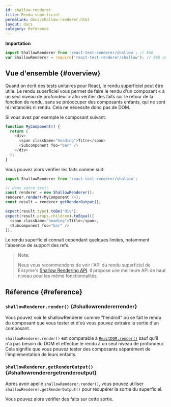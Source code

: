 ```yaml
---
id: shallow-renderer
title: Rendu superficiel
permalink: docs/shallow-renderer.html
layout: docs
category: Reference
---
```


**Importation**

```javascript
import ShallowRenderer from 'react-test-renderer/shallow'; // ES6
var ShallowRenderer = require('react-test-renderer/shallow'); // ES5 avec npm
```

## Vue d'ensemble {#overview}

Quand on écrit des tests unitaires pour React, le rendu superficiel peut être utile. Le rendu superficiel vous permet de faire le rendu d'un composant « à un seul niveau de profondeur » afin vérifier des faits sur le retour de la fonction de rendu, sans se préoccuper des composants enfants, qui ne sont ni instanciés ni rendu. Cela ne nécessite donc pas de DOM.

Si vous avez par exemple le composant suivant:

```javascript
function MyComponent() {
  return (
    <div>
      <span className="heading">Titre</span>
      <Subcomponent foo="bar" />
    </div>
  );
}
```

Vous pouvez alors vérifier les faits comme suit:

```javascript
import ShallowRenderer from 'react-test-renderer/shallow';

// dans votre test:
const renderer = new ShallowRenderer();
renderer.render(<MyComponent />);
const result = renderer.getRenderOutput();

expect(result.type).toBe('div');
expect(result.props.children).toEqual([
  <span className="heading">Title</span>,
  <Subcomponent foo="bar" />
]);
```

Le rendu superficiel connait cependant quelques limites, notamment l'absence de support des refs.

> Note:
>
> Nous vous recommendons de voir l'API du rendu superficiel de Enzyme's [Shallow Rendering API](http://airbnb.io/enzyme/docs/api/shallow.html). Il propose une meilleure API de haut niveau pour les même fonctionnalités.

## Réference {#reference}

### `shallowRenderer.render()` {#shallowrendererrender}

Vous pouvez voir le shallowRenderer comme "l'endroit" où se fait le rendu du composant que vous tester et d'où vous pouvez extraire la sortie d'un composant.

`shallowRenderer.render()` est comparable à [`ReactDOM.render()`](/docs/react-dom.html#render) sauf qu'il n'a pas besoin du DOM et effectue le rendu à un seul niveau de profondeur. Cela signifie que vous pouvez tester des composants séparément de l'implémentation de leurs enfants.

### `shallowRenderer.getRenderOutput()` {#shallowrenderergetrenderoutput}

Après avoir apellé `shallowRenderer.render()`, vous pouvez utiliser `shallowRenderer.getRenderOutput()` pour récupérer la sortie du superficiel.

Vous pouvez alors vérifier des faits sur cette sortie.
